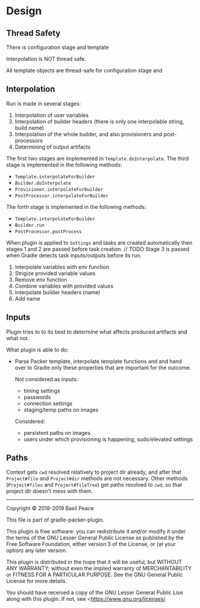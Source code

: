 Design
======

## Thread Safety
There is configuration stage and template

Interpolation is NOT thread safe.

All template objects are thread-safe for configuration stage
and

## Interpolation

Run is made in several stages:
1.  Interpolation of user variables
2.  Interpolation of builder headers
    (there is only one interpolable string, build name)
3.  Interpolation of the whole builder,
    and also provisioners and post-processors
4.  Determining of output artifacts

The first two stages are implemented in `Template.doInterpolate`.
The third stage is implemented in the following methods:
*   `Template.interpolateForBuilder`
*   `Builder.doInterpolate`
*   `Provisioner.interpolateForBuilder`
*   `PostProcessor.interpolateForBuilder`

The forth stage is implemented in the following methods:
*   `Template.interpolateForBuilder`
*   `Builder.run`
*   `PostProcessor.postProcess`

When plugin is applied to `Settings` and tasks are created automatically
then stages 1 and 2 are passed before task creation. // TODO
Stage 3 is passed when Gradle detects task inputs/outputs
before its run.

1. Interpolate variables with env function
2. Strigize provided variable values
3. Remove env function
4. Combine variables with provided values
5. Interpolate builder headers (name)
6. Add name

## Inputs

Plugin tries to to its best to determine what affects produced artifacts
and what not.

What plugin is able to do:
*   Parse Packer template, interpolate template functions and
    and hand over to Gradle only these properties that are important
    for the outcome.

    Not considered as inputs:
    *   timing settings
    *   passwords
    *   connection settings
    *   staging/temp paths on images

    Considered:
    *   persistent paths on images
    *   users under which provisioning is happening,
        sudo/elevated settings

## Paths

Context gets `cwd` resolved relatively to project dir already,
and after that `Project#file` and `Project#dir` methods
are not necessary.
Other methods (`Project#files` and `Project#fileTree`) get paths
resolved to `cwd`, so that project dir doesn't mess with them.


------------------------------------------------------------------------
Copyright © 2018-2019  Basil Peace

This file is part of gradle-packer-plugin.

This plugin is free software: you can redistribute it and/or modify
it under the terms of the GNU Lesser General Public License
as published by the Free Software Foundation, either version 3
of the License, or (at your option) any later version.

This plugin is distributed in the hope that it will be useful,
but WITHOUT ANY WARRANTY; without even the implied warranty of
MERCHANTABILITY or FITNESS FOR A PARTICULAR PURPOSE.  See the
GNU General Public License for more details.

You should have received a copy of the GNU Lesser General Public Lise
along with this plugin.  If not, see <https://www.gnu.org/licenses/
